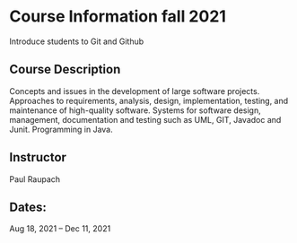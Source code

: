 # Course Information fall 2021
Introduce students to Git and Github

## Course Description
Concepts and issues in the development of large software projects. Approaches to requirements, analysis, design, implementation, testing, and maintenance of high-quality software. Systems for software design, management, documentation and testing such as UML, GIT, Javadoc and Junit. Programming in Java. 

## Instructor
Paul Raupach

## Dates: 
Aug 18, 2021 – Dec 11, 2021


